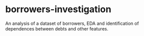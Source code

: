 # borrowers-investigation
An analysis of a dataset of borrowers, EDA and identification of dependences between debts and other features.
